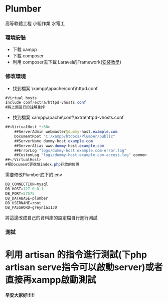 # Plumber
高等軟體工程 小組作業 水電工


### 環境安裝
* 下載 xampp
* 下載 composer
* 利用 composer去下載 Laravel的Framework([安裝教學](https://laravel.tw/docs/4.2))

### 修改環境
* 找到檔案 \xampp\apache\conf\httpd.conf
```java
#Virtual hosts
Include conf/extra/httpd-vhosts.conf
#將上面這行的註解拿掉
```
* 找到檔案 xampp\apache\conf\extra\httpd-vhosts.conf
```java
##<VirtualHost *:80>
    ##ServerAdmin webmaster@dummy-host.example.com
    DocumentRoot "C:/xampp/htdocs/Plumber/public"
    ##ServerName dummy-host.example.com
    ##ServerAlias www.dummy-host.example.com
    ##ErrorLog "logs/dummy-host.example.com-error.log"
    ##CustomLog "logs/dummy-host.example.com-access.log" common
##</VirtualHost>
#把Document更改成index.php存放的位置
```


需要修改Plumber底下的.env

```java
DB_CONNECTION=mysql
DB_HOST=127.0.0.1
DB_PORT=57575
DB_DATABASE=plumber
DB_USERNAME=root
DB_PASSWORD=greynia1130
```

將這邊改成自己的資料庫的設定檔自行進行測試


### 測試
利用 artisan 的指令進行測試(下php artisan serve指令可以啟動server)或者直接再xampp啟動測試
=======

#### 早安大家好!!!!!

